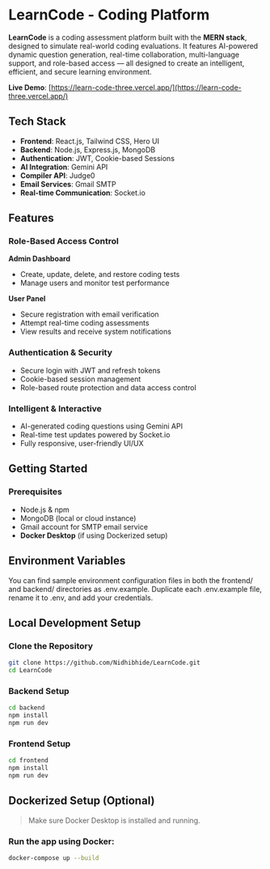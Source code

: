 

#  LearnCode - Coding Platform

**LearnCode** is a coding assessment platform built with the **MERN stack**, designed to simulate real-world coding evaluations. It features AI-powered dynamic question generation, real-time collaboration, multi-language support, and role-based access — all designed to create an intelligent, efficient, and secure learning environment.

 **Live Demo**:
[https://learn-code-three.vercel.app/](https://learn-code-three.vercel.app/)

##  Tech Stack

* **Frontend**: React.js, Tailwind CSS, Hero UI
* **Backend**: Node.js, Express.js, MongoDB
* **Authentication**: JWT, Cookie-based Sessions
* **AI Integration**: Gemini API 
* **Compiler API**: Judge0 
* **Email Services**: Gmail SMTP
* **Real-time Communication**: Socket.io

##  Features

###  Role-Based Access Control

**Admin Dashboard**

* Create, update, delete, and restore coding tests
* Manage users and monitor test performance

**User Panel**

* Secure registration with email verification
* Attempt real-time coding assessments
* View results and receive system notifications

###  Authentication & Security

* Secure login with JWT and refresh tokens
* Cookie-based session management
* Role-based route protection and data access control

###  Intelligent & Interactive

* AI-generated coding questions using Gemini API
* Real-time test updates powered by Socket.io
* Fully responsive, user-friendly UI/UX

##  Getting Started

###  Prerequisites

* Node.js & npm
* MongoDB (local or cloud instance)
* Gmail account for SMTP email service
* **Docker Desktop** (if using Dockerized setup)
  

##  Environment Variables

You can find sample environment configuration files in both the frontend/ and backend/ directories as .env.example.
Duplicate each .env.example file, rename it to .env, and add your credentials.

##  Local Development Setup

###  Clone the Repository

```bash
git clone https://github.com/Nidhibhide/LearnCode.git
cd LearnCode
```

### Backend Setup

```bash
cd backend
npm install
npm run dev
```

### Frontend Setup

```bash
cd frontend
npm install
npm run dev
```

##  Dockerized Setup (Optional)

> Make sure Docker Desktop is installed and running.

### Run the app using Docker:

```bash
docker-compose up --build
```



